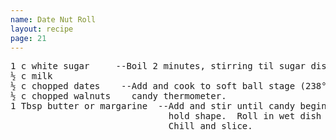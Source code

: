 ```yaml
---
name: Date Nut Roll
layout: recipe
page: 21
---
```


<pre>
1 c white sugar     --Boil 2 minutes, stirring til sugar dissolves.
½ c milk
½ c chopped dates    --Add and cook to soft ball stage (238° on
½ c chopped walnuts    candy thermometer.
1 Tbsp butter or margarine  --Add and stir until candy begins to
                              hold shape.  Roll in wet dish towel.
                              Chill and slice.
</pre>
